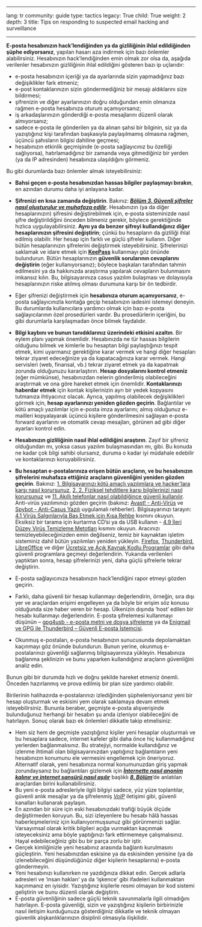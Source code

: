 

---

lang: tr
community: guide
type: tactics
legacy: True
child: True
weight: 2
depth: 3
title: Tips on responding to suspected email hacking and surveillance

---

**E-posta hesabınızın hack’lendiğinden ya da gizliliğinin ihlal edildiğinden şüphe ediyorsanız**, yapılan hasarı aza indirmek için bazı önlemler alabilirsiniz. Hesabınızın hack’lendiğinden emin olmak zor olsa da, aşağıda verilenler hesabınızın gizliliğinin ihlal edildiğini gösteren bazı ip uçlarıdır:

- e-posta hesabınızın içeriği ya da ayarlarında sizin yapmadığınız bazı değişiklikler fark etmeniz;
- e-post kontaklarınızın sizin göndermediğiniz bir mesajı aldıklarını size bildirmesi;
- şifrenizin ve diğer ayarlarınızın doğru olduğundan emin olmanıza rağmen e-posta hesabınıza oturum açamıyorsanız; 
- iş arkadaşlarınızın gönderdiği e-posta mesajlarını düzenli olarak almıyorsanız; 
- sadece e-posta ile gönderilen ya da alınan şahsi bir bilginin, siz ya da yazıştığınız kişi tarafından başkasıyla paylaşılmamış olmasına rağmen, üçüncü şahısların bilgisi dahiline geçmesi;
- hesabınızın etkinlik geçmişinde (e-posta sağlayıcınız bu özelliği sağlıyorsa), hatırlamadığınız bir zamanda veya gitmediğiniz bir yerden (ya da IP adresinden) hesabınıza ulaşıldığını görmeniz.

Bu gibi durumlarda bazı önlemler almak isteyebilirsiniz:

- **Bahsi geçen e-posta hesabınızdan  hassas bilgiler paylaşmayı bırakın**, en azından durumu daha iyi anlayana kadar.

- **Şifrenizi en kısa zamanda değiştirin**. Bakınız: [***Bölüm 3. Güvenli şifreler nasıl oluşturulur ve muhafaza edilir***](/tr/chapter-3). Hesabınızın (ya da diğer hesaplarınızın) şifresini değiştirebilmek için, e-posta sisteminizde nasıl şifre değiştirildiğini önceden bilmeniz gerekir, böylece gerektiğinde hızlıca uygulayabilirsiniz. **Aynı ya da benzer şifreyi kullandığınız diğer hesaplarınızın şifresini değiştirin**; çünkü bu hesapların da gizliliği ihlal edilmiş olabilir.  Her hesap için farklı ve güçlü  şifreler kullanın. Diğer bütün hesaplarınızın şifrelerini değiştirmek isteyebilirsiniz. Şifrelerinizi saklamak ve idare etmek için [**KeePass**](/en/keepass_main) kullanmayı göz önünde bulundurun. Bütün hesaplarınızın **güvenlik sorularının cevaplarını değiştirin** (eğer kullanıyorsanız); böylece başkaları tarafından tahmin edilmesini ya da hakkınızda araştırma yapılarak cevapların bulunmasını imkansız kılın. Bu, bilgisayarınıza casus yazılım bulaşması ve dolayısıyla hesaplarınızın riske atılmış olması durumuna karşı bir ön tedbirdir.

- Eğer şifrenizi değiştirmek için **hesabınıza oturum açamıyorsanız**, e-posta sağlayıcınızla kontağa geçip hesabınızın iadesini istemeyi deneyin. Bu durumlarda kullanıcılara yardımcı olmak için bazı e-posta sağlayıcılarının özel prosedürleri vardır. Bu prosedürlerin içeriğini, bu gibi durumlarla karşılaşmadan önce bilmek faydalıdır. 

- **Bilgi kaybını ve bunun tanıdıklarınız üzerindeki etkisini azaltın**. Bir eylem planı yapmak önemlidir. Hesabınızda ne tür hassas bilgilerin olduğunu bilmek ve kimlerle bu hesaptan bilgi paylaştığınızı tespit etmek, kimi uyarmanız gerektiğine karar vermek ve hangi diğer hesapları tekrar ziyaret edeceğinize ya da kapatacağınıza karar vermek. Hangi servisleri (web, finansal, vb.) tekrar ziyaret etmek ya da kapatmak zorunda olduğunuzu kararlaştırın. **Hesap dosyalarını kontrol etmeniz** (eğer mümkünse), hesabınızdan nelerin gönderilmiş olabileceğini araştırmak ve ona göre hareket etmek için önemlidir. **Kontaklarınızı haberdar etmek** için kontak kişilerinizin ayrı bir yedek kopyasını tutmanıza ihtiyacınız olacak. Ayrıca, yapılmış olabilecek değişiklikleri görmek için, **hesap ayarlarınızı yeniden gözden geçirin**. Bağlantılar ve kötü amaçlı yazılımlar için e-posta imza ayarlarını; almış olduğunuz e-mailleri kopyalayarak üçüncü kişilere gönderilmesini sağlayan e-posta forward ayarlarını ve otomatik cevap mesajları, görünen ad gibi diğer ayarları kontrol edin.

- **Hesabınızın gizliliğinin nasıl ihlal edildiğini araştırın**. Zayıf bir şifreniz olduğundan mı, yoksa casus yazılım bulaşmasından mı, gibi. Bu konuda ne kadar çok bilgi sahibi olursanız, duruma o kadar iyi müdahale edebilir ve kontaklarınızı koruyabilirsiniz.

- **Bu hesaptan e-postalarınıza erişen bütün araçların, ve bu hesabınızın şifrelerini muhafaza ettiğiniz araçların güvenliğini yeniden gözden geçirin**. Bakınız: [1. Bilgisayarınızı kötü amaçlı yazılımlara ve hacker'lara karşı nasıl korursunuz](/tr/chapter-1), [2. 2. Fiziksel tehditlere karşı bilgilerinizi nasıl korursunuz](/tr/chapter-2) ve [11. Akıllı telefonlar nasıl olabildiğince güvenli kullanılır](/tr/chapter-11). Anti-virüs yazılımınızı gözden geçirin (bakınız: [Avast! - Anti-Virüs](/en/avast_main) ve [Spybot - Anti-Casus Yazılı](/en/spybot_main) uygulamalı rehberler). Bilgisayarınızı tarayın: [4.1 Virüs Salgınlarıyla Baş Etmek için Kısa Rehbe](/en/dealingwithviruses#4.1) kısmını okuyun. Eksiksiz bir tarama için kurtarma CD’si ya da USB kullanın -  [4.9 İleri Düzey Virüs Temizleme Metotları](/en/dealingwithviruses#4.9) kısmını okuyun. Aracınızı temizleyebileceğinizden emin değilseniz, temiz bir kaynaktan işletim sisteminiz dahil bütün yazılımları yeniden yükleyin. [Firefox](/en/firefox_main), [Thunderbird](/en/thunderbird_main), [LibreOffice](http://www.libreoffice.org/) ve diğer [Ücretsiz ve Açık Kaynak Kodlu Programlar](/tr/glossary#FOSS)  gibi daha güvenli programlara geçmeyi değerlendirin. Yukarıda verilenleri yaptıktan sonra, hesap şifrelerinizi yeni, daha güçlü şifrelerle tekrar değiştirin. 

- E-posta sağlayıcınıza hesabınızın hack’lendiğini rapor etmeyi gözden geçirin.

- Farklı, daha güvenli bir hesap kullanmayı değerlendirin, örneğin, sıra dışı yer ve araçlardan erişimi engelleyen ya da böyle bir erişim söz konusu olduğunda size haber veren bir hesap. Ülkenizin dışında ‘host’ edilen bir hesabı kullanmayı değerlendirin. E-posta şifrelemesi kullanmayı düşünün – [gpg4usb - e-posta metni ve dosya şifreleme](/en/gpg4usb_portable)  ya da [Enigmail ve GPG ile Thunderbird – Güvenli E-posta İstemcisi](/en/thunderbird_main).

- Okunmuş e-postaları, e-posta hesabınızın sunucusunda depolamaktan kaçınmayı göz önünde bulundurun. Bunun yerine, okunmuş e-postalarınızı güvenliği sağlanmış bilgisayarınıza yükleyin. Hesabınıza bağlanma şeklinizin ve bunu yaparken kullandığınız araçların güvenliğini analiz edin.

Bunun gibi bir durumda hızlı ve doğru şekilde hareket etmeniz önemli. Önceden hazırlanmış ve prova edilmiş bir plan size yardımcı olabilir.


Birilerinin halihazırda e-postalarınızı izlediğinden şüpheleniyorsanız yeni bir hesap oluşturmak ve eskisini yem olarak saklamaya devam etmek isteyebilirsiniz. Bununla beraber, geçmişte e-posta alışverişinde bulunduğunuz herhangi bir hesabın şu anda izleniyor olabileceğini de hatırlayın. Sonuç olarak bazı ek önlemleri dikkatle takip etmelisiniz:

- Hem siz hem de geçmişte yazıştığınız kişiler yeni hesaplar oluşturmalı ve bu hesaplara sadece, internet kafeler gibi daha önce hiç kullanmadığınız yerlerden bağlanmalısınız. Bu stratejiyi, normalde kullandığınız ve izlenme ihtimali olan bilgisayarınızdan yaptığınız bağlantıların yeni hesabınızın konumunu ele vermesini engellemek için öneriyoruz. Alternatif olarak, yeni hesabınıza normal konumunuzdan giriş yapmak zorundaysanız bu bağlantıları gizlemek için [***İnternette nasıl anonim kalınır ve internet sansürü nasıl aşılır***](/tr/chapter-8) başlıklı [***8. Bölüm***](/tr/chapter-8)’de anlatılan araçlardan birini kullanabilirsiniz.
- Bu yeni e-posta adresleriyle ilgili bilgiyi sadece, yüz yüze toplantılar, güvenli anlık mesajlar ya da şifrelenmiş [*VoIP*](/tr/glossary#VoIP) iletişimi gibi, güvenli kanalları kullanarak paylaşın. 
- En azından bir süre için eski hesabınızdaki trafiği büyük ölçüde değiştirmeden koruyun. Bu, sizi izleyenlere bu hesabı hâlâ hassas haberleşmeleriniz için kullanıyormuşsunuz gibi görünmenizi sağlar. Varsayımsal olarak kritik bilgileri açığa vurmaktan kaçınmak isteyeceksiniz ama böyle yaptığınızı fark ettirmemeye çalışmalısınız. Hayal edebileceğiniz gibi bu bir parça zorlu bir iştir. 
- Gerçek kimliğinizle yeni hesabınız arasında bağlantı kurulmasını güçleştirin. Yeni hesabınızdan eskisine ya da eskisinden yenisine (ya da izlenebileceğini düşündüğünüz diğer kişilerin hesaplarına) e-posta göndermeyin.
- Yeni hesabınızı kullanırken ne yazdığınıza dikkat edin. Gerçek adlarla adresleri ve ‘insan hakları’ ya da ‘işkence’ gibi ifadeleri kullanmaktan kaçınmanız en iyisidir. Yazıştığınız kişilerle resmi olmayan bir kod sistemi geliştirin ve bunu düzenli olarak değiştirin.  
- E-posta güvenliğinin sadece güçlü teknik savunmalarla ilgili olmadığını hatırlayın. E-posta güvenliği, sizin ve yazıştığınız kişilerin birbirinizle nasıl iletişim kurduğunuza gösterdiğiniz dikkatle ve teknik olmayan güvenlik alışkanlıklarınızın disiplinli olmasıyla ilişkilidir.

